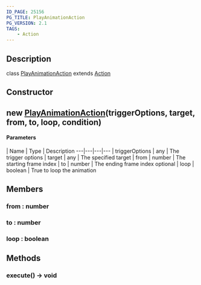 ```yaml
---
ID_PAGE: 25156
PG_TITLE: PlayAnimationAction
PG_VERSION: 2.1
TAGS:
    - Action
---
```

## Description

class [PlayAnimationAction](/classes/2.3/PlayAnimationAction) extends [Action](/classes/2.3/Action)



## Constructor

##  new [PlayAnimationAction](/classes/2.3/PlayAnimationAction)(triggerOptions, target, from, to, loop, condition)



#### Parameters
 | Name | Type | Description
---|---|---|---
 | triggerOptions | any |   The trigger options
 | target | any |   The specified target
 | from | number |   The starting frame index
 | to | number |   The ending frame index
optional | loop | boolean |   True to loop the animation
## Members

### from : number



### to : number



### loop : boolean



## Methods

### execute() &rarr; void



